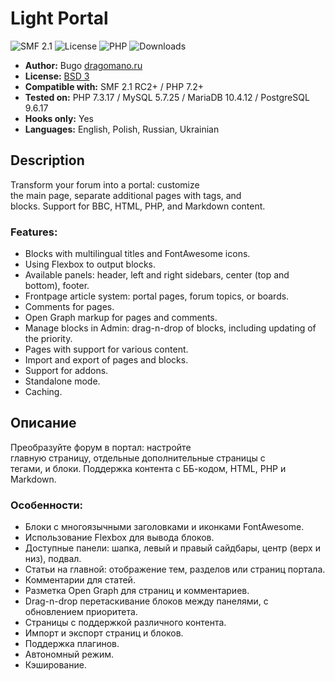 # Light Portal
![SMF 2.1](https://img.shields.io/badge/SMF-2.1-ed6033.svg?style=flat)
![License](https://img.shields.io/github/license/dragomano/light-portal)
![PHP](https://img.shields.io/badge/PHP-^7.2-blue.svg?style=flat)
![Downloads](https://img.shields.io/github/downloads/dragomano/light-portal/total)

* **Author:** Bugo [dragomano.ru](https://dragomano.ru/mods/light-portal)
* **License:** [BSD 3](https://github.com/dragomano/Light-Portal/blob/master/LICENSE)
* **Compatible with:** SMF 2.1 RC2+ / PHP 7.2+
* **Tested on:** PHP 7.3.17 / MySQL 5.7.25 / MariaDB 10.4.12 / PostgreSQL 9.6.17
* **Hooks only:** Yes
* **Languages:** English, Polish, Russian, Ukrainian

## Description
Transform your forum into a portal: customize the main page, separate additional pages with tags, and blocks. Support for BBC, HTML, PHP, and Markdown content.

### Features:
* Blocks with multilingual titles and FontAwesome icons.
* Using Flexbox to output blocks.
* Available panels: header, left and right sidebars, center (top and bottom), footer.
* Frontpage article system: portal pages, forum topics, or boards.
* Comments for pages.
* Open Graph markup for pages and comments.
* Manage blocks in Admin: drag-n-drop of blocks, including updating of the priority.
* Pages with support for various content.
* Import and export of pages and blocks.
* Support for addons.
* Standalone mode.
* Caching.

## Описание
Преобразуйте форум в портал: настройте главную страницу, отдельные дополнительные страницы с тегами, и блоки. Поддержка контента с ББ-кодом, HTML, PHP и Markdown.

### Особенности:
* Блоки с многоязычными заголовками и иконками FontAwesome.
* Использование Flexbox для вывода блоков.
* Доступные панели: шапка, левый и правый сайдбары, центр (верх и низ), подвал.
* Статьи на главной: отображение тем, разделов или страниц портала.
* Комментарии для статей.
* Разметка Open Graph для страниц и комментариев.
* Drag-n-drop перетаскивание блоков между панелями, с обновлением приоритета.
* Страницы с поддержкой различного контента.
* Импорт и экспорт страниц и блоков.
* Поддержка плагинов.
* Автономный режим.
* Кэширование.